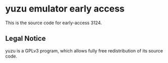 yuzu emulator early access
=============

This is the source code for early-access 3124.

## Legal Notice

yuzu is a GPLv3 program, which allows fully free redistribution of its source code.